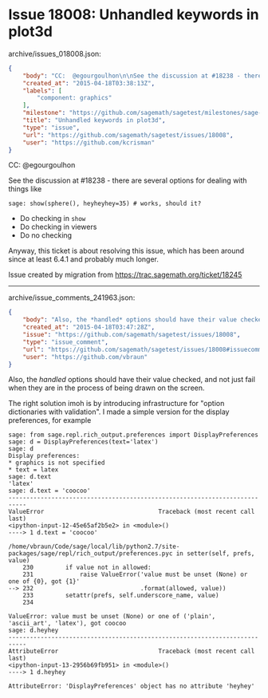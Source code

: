 # Issue 18008: Unhandled keywords in plot3d

archive/issues_018008.json:
```json
{
    "body": "CC:  @egourgoulhon\n\nSee the discussion at #18238 - there are several options for dealing with things like\n\n```\nsage: show(sphere(), heyheyhey=35) # works, should it?\n```\n\n* Do checking in `show`\n* Do checking in viewers\n* Do no checking\n\nAnyway, this ticket is about resolving this issue, which has been around since at least 6.4.1 and probably much longer.\n\nIssue created by migration from https://trac.sagemath.org/ticket/18245\n\n",
    "created_at": "2015-04-18T03:38:13Z",
    "labels": [
        "component: graphics"
    ],
    "milestone": "https://github.com/sagemath/sagetest/milestones/sage-6.7",
    "title": "Unhandled keywords in plot3d",
    "type": "issue",
    "url": "https://github.com/sagemath/sagetest/issues/18008",
    "user": "https://github.com/kcrisman"
}
```
CC:  @egourgoulhon

See the discussion at #18238 - there are several options for dealing with things like

```
sage: show(sphere(), heyheyhey=35) # works, should it?
```

* Do checking in `show`
* Do checking in viewers
* Do no checking

Anyway, this ticket is about resolving this issue, which has been around since at least 6.4.1 and probably much longer.

Issue created by migration from https://trac.sagemath.org/ticket/18245





---

archive/issue_comments_241963.json:
```json
{
    "body": "Also, the *handled* options should have their value checked, and not just fail when they are in the process of being drawn on the screen.\n\nThe right solution imoh is by introducing infrastructure for \"option dictionaries with validation\". I made a simple version for the display preferences, for example\n\n```\nsage: from sage.repl.rich_output.preferences import DisplayPreferences\nsage: d = DisplayPreferences(text='latex')\nsage: d\nDisplay preferences:\n* graphics is not specified\n* text = latex\nsage: d.text\n'latex'\nsage: d.text = 'coocoo'\n---------------------------------------------------------------------------\nValueError                                Traceback (most recent call last)\n<ipython-input-12-45e65af2b5e2> in <module>()\n----> 1 d.text = 'coocoo'\n\n/home/vbraun/Code/sage/local/lib/python2.7/site-packages/sage/repl/rich_output/preferences.pyc in setter(self, prefs, value)\n    230         if value not in allowed:\n    231             raise ValueError('value must be unset (None) or one of {0}, got {1}'\n--> 232                              .format(allowed, value))\n    233         setattr(prefs, self.underscore_name, value)\n    234 \n\nValueError: value must be unset (None) or one of ('plain', 'ascii_art', 'latex'), got coocoo\nsage: d.heyhey\n---------------------------------------------------------------------------\nAttributeError                            Traceback (most recent call last)\n<ipython-input-13-2956b69fb951> in <module>()\n----> 1 d.heyhey\n\nAttributeError: 'DisplayPreferences' object has no attribute 'heyhey'\n```\n",
    "created_at": "2015-04-18T03:47:28Z",
    "issue": "https://github.com/sagemath/sagetest/issues/18008",
    "type": "issue_comment",
    "url": "https://github.com/sagemath/sagetest/issues/18008#issuecomment-241963",
    "user": "https://github.com/vbraun"
}
```

Also, the *handled* options should have their value checked, and not just fail when they are in the process of being drawn on the screen.

The right solution imoh is by introducing infrastructure for "option dictionaries with validation". I made a simple version for the display preferences, for example

```
sage: from sage.repl.rich_output.preferences import DisplayPreferences
sage: d = DisplayPreferences(text='latex')
sage: d
Display preferences:
* graphics is not specified
* text = latex
sage: d.text
'latex'
sage: d.text = 'coocoo'
---------------------------------------------------------------------------
ValueError                                Traceback (most recent call last)
<ipython-input-12-45e65af2b5e2> in <module>()
----> 1 d.text = 'coocoo'

/home/vbraun/Code/sage/local/lib/python2.7/site-packages/sage/repl/rich_output/preferences.pyc in setter(self, prefs, value)
    230         if value not in allowed:
    231             raise ValueError('value must be unset (None) or one of {0}, got {1}'
--> 232                              .format(allowed, value))
    233         setattr(prefs, self.underscore_name, value)
    234 

ValueError: value must be unset (None) or one of ('plain', 'ascii_art', 'latex'), got coocoo
sage: d.heyhey
---------------------------------------------------------------------------
AttributeError                            Traceback (most recent call last)
<ipython-input-13-2956b69fb951> in <module>()
----> 1 d.heyhey

AttributeError: 'DisplayPreferences' object has no attribute 'heyhey'
```

